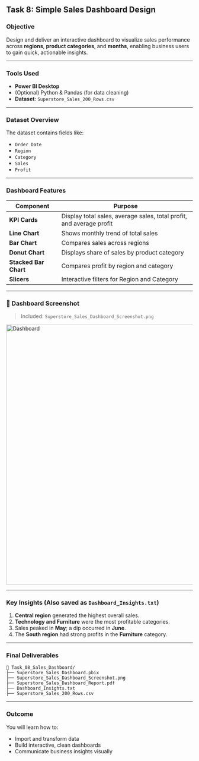 
##  Task 8: Simple Sales Dashboard Design

###  Objective

Design and deliver an interactive dashboard to visualize sales performance across **regions**, **product categories**, and **months**, enabling business users to gain quick, actionable insights.

---

###  Tools Used

* **Power BI Desktop**
* (Optional) Python & Pandas (for data cleaning)
* **Dataset**: `Superstore_Sales_200_Rows.csv`

---

###  Dataset Overview

The dataset contains fields like:

* `Order Date`
* `Region`
* `Category`
* `Sales`
* `Profit`

---

###  Dashboard Features

| Component             | Purpose                                                              |
| --------------------- | -------------------------------------------------------------------- |
| **KPI Cards**         | Display total sales, average sales, total profit, and average profit |
| **Line Chart**        | Shows monthly trend of total sales                                   |
| **Bar Chart**         | Compares sales across regions                                        |
| **Donut Chart**       | Displays share of sales by product category                          |
| **Stacked Bar Chart** | Compares profit by region and category                               |
| **Slicers**           | Interactive filters for Region and Category                          |

---

### 📸 Dashboard Screenshot

>  Included: `Superstore_Sales_Dashboard_Screenshot.png`

<img src="Superstore_Sales_Dashboard_Screenshot.png" alt="Dashboard" width="700">

---

###  Key Insights (Also saved as `Dashboard_Insights.txt`)

1. **Central region** generated the highest overall sales.
2. **Technology and Furniture** were the most profitable categories.
3. Sales peaked in **May**; a dip occurred in **June**.
4. The **South region** had strong profits in the **Furniture** category.

---

###  Final Deliverables

```
📂 Task_08_Sales_Dashboard/
├── Superstore_Sales_Dashboard.pbix
├── Superstore_Sales_Dashboard_Screenshot.png
├── Superstore_Sales_Dashboard_Report.pdf
├── Dashboard_Insights.txt
├── Superstore_Sales_200_Rows.csv
```

---

###  Outcome

You will learn how to:

* Import and transform data
* Build interactive, clean dashboards
* Communicate business insights visually


